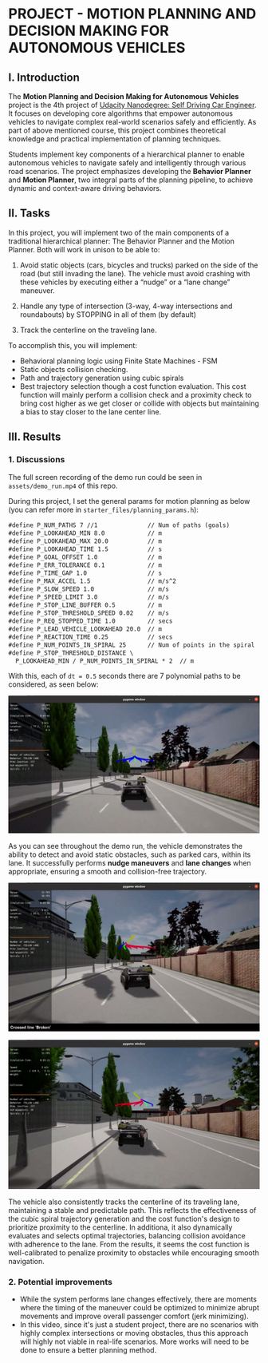 # PROJECT - MOTION PLANNING AND DECISION MAKING FOR AUTONOMOUS VEHICLES

## I. Introduction

The **Motion Planning and Decision Making for Autonomous Vehicles** project is the 4th project of [Udacity Nanodegree: Self Driving Car Engineer](https://www.udacity.com/course/self-driving-car-engineer-nanodegree--nd0013). It focuses on developing core algorithms that empower autonomous vehicles to navigate complex real-world scenarios safely and efficiently. As part of above mentioned course, this project combines theoretical knowledge and practical implementation of planning techniques.

Students implement key components of a hierarchical planner to enable autonomous vehicles to navigate safely and intelligently through various road scenarios. The project emphasizes developing the **Behavior Planner** and **Motion Planner**, two integral parts of the planning pipeline, to achieve dynamic and context-aware driving behaviors.

## II. Tasks

In this project, you will implement two of the main components of a traditional hierarchical planner: The Behavior Planner and the Motion Planner. Both will work in unison to be able to:

1. Avoid static objects (cars, bicycles and trucks) parked on the side of the road (but still invading the lane). The vehicle must avoid crashing with these vehicles by executing either a “nudge” or a “lane change” maneuver.

2. Handle any type of intersection (3-way, 4-way intersections and roundabouts) by STOPPING in all of them (by default)

3. Track the centerline on the traveling lane.

To accomplish this, you will implement:

* Behavioral planning logic using Finite State Machines - FSM
* Static objects collision checking.
* Path and trajectory generation using cubic spirals
* Best trajectory selection though a cost function evaluation. This cost function will mainly perform a collision check and a proximity check to bring cost higher as we get closer or collide with objects but maintaining a bias to stay closer to the lane center line.

## III. Results

### 1. Discussions

The full screen recording of the demo run could be seen in `assets/demo_run.mp4` of this repo.

During this project, I set the general params for motion planning as below (you can refer more in `starter_files/planning_params.h`):

```
#define P_NUM_PATHS 7 //1              // Num of paths (goals)
#define P_LOOKAHEAD_MIN 8.0            // m
#define P_LOOKAHEAD_MAX 20.0           // m
#define P_LOOKAHEAD_TIME 1.5           // s
#define P_GOAL_OFFSET 1.0              // m
#define P_ERR_TOLERANCE 0.1            // m
#define P_TIME_GAP 1.0                 // s
#define P_MAX_ACCEL 1.5                // m/s^2
#define P_SLOW_SPEED 1.0               // m/s
#define P_SPEED_LIMIT 3.0              // m/s
#define P_STOP_LINE_BUFFER 0.5         // m
#define P_STOP_THRESHOLD_SPEED 0.02    // m/s
#define P_REQ_STOPPED_TIME 1.0         // secs
#define P_LEAD_VEHICLE_LOOKAHEAD 20.0  // m
#define P_REACTION_TIME 0.25           // secs
#define P_NUM_POINTS_IN_SPIRAL 25      // Num of points in the spiral
#define P_STOP_THRESHOLD_DISTANCE \
  P_LOOKAHEAD_MIN / P_NUM_POINTS_IN_SPIRAL * 2  // m
```

With this, each of `dt = 0.5` seconds there are 7 polynomial paths to be considered, as seen below:

![alt text](image.png)

As you can see throughout the demo run, the vehicle demonstrates the ability to detect and avoid static obstacles, such as parked cars, within its lane. It successfully performs **nudge maneuvers** and **lane changes** when appropriate, ensuring a smooth and collision-free trajectory.

![alt text](image-1.png)

![alt text](image-2.png)

The vehicle also consistently tracks the centerline of its traveling lane, maintaining a stable and predictable path. This reflects the effectiveness of the cubic spiral trajectory generation and the cost function's design to prioritize proximity to the centerline. In additiona, it also dynamically evaluates and selects optimal trajectories, balancing collision avoidance with adherence to the lane. From the results, it seems the cost function is well-calibrated to penalize proximity to obstacles while encouraging smooth navigation.

### 2. Potential improvements

- While the system performs lane changes effectively, there are moments where the timing of the maneuver could be optimized to minimize abrupt movements and improve overall passenger comfort (jerk minimizing).
- In this video, since it's just a student project, there are no scenarios with highly complex intersections or moving obstacles, thus this approach will highly not viable in real-life scenarios. More works will need to be done to ensure a better planning method.